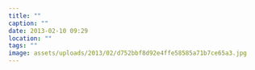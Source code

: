 ```yaml
---
title: ""
caption: ""
date: 2013-02-10 09:29
location: ""
tags: ""
image: assets/uploads/2013/02/d752bbf8d92e4ffe58585a71b7ce65a3.jpg
---
```

